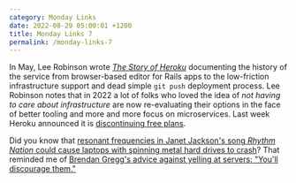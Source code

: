 ```yaml
---
category: Monday Links
date: 2022-08-29 05:00:01 +1200
title: Monday Links 7
permalink: /monday-links-7
---
```


In May, Lee Robinson wrote [*The Story of Heroku*](https://leerob.io/blog/heroku) documenting the history of the service from browser-based editor for Rails apps to the low-friction infrastructure support and dead simple ```git push``` deployment process. Lee Robinson notes that in 2022 a lot of folks who loved the idea of *not having to care about infrastructure* are now re-evaluating their options in the face of better tooling and more and more focus on microservices. Last week Heroku announced it is [discontinuing free plans](https://blog.heroku.com/next-chapter).


Did you know that [resonant frequencies in Janet Jackson's song *Rhythm Nation* could cause laptops with spinning metal hard drives to crash](https*://devblogs.microsoft.com/oldnewthing/20220816-00/?p=106994)? That reminded me of [Brendan Gregg's advice against yelling at servers: "You'll discourage them."](https://www.youtube.com/watch?v=tDacjrSCeq4)